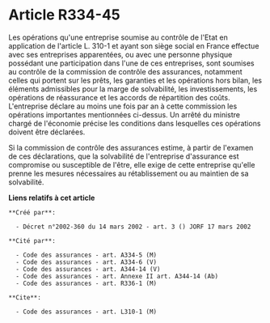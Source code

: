 # Article R334-45

Les opérations qu'une entreprise soumise au contrôle de l'Etat en application de l'article L. 310-1 et ayant son siège social
en France effectue avec ses entreprises apparentées, ou avec une personne physique possédant une participation dans l'une de
ces entreprises, sont soumises au contrôle de la commission de contrôle des assurances, notamment celles qui portent sur les
prêts, les garanties et les opérations hors bilan, les éléments admissibles pour la marge de solvabilité, les
investissements, les opérations de réassurance et les accords de répartition des coûts. L'entreprise déclare au moins une
fois par an à cette commission les opérations importantes mentionnées ci-dessus. Un arrêté du ministre chargé de l'économie
précise les conditions dans lesquelles ces opérations doivent être déclarées.

Si la commission de contrôle des assurances estime, à partir de l'examen de ces déclarations, que la solvabilité de
l'entreprise d'assurance est compromise ou susceptible de l'être, elle exige de cette entreprise qu'elle prenne les mesures
nécessaires au rétablissement ou au maintien de sa solvabilité.

**Liens relatifs à cet article**

	**Créé par**:

	  - Décret n°2002-360 du 14 mars 2002 - art. 3 () JORF 17 mars 2002

	**Cité par**:

	  - Code des assurances - art. A334-5 (M)
	  - Code des assurances - art. A334-6 (V)
	  - Code des assurances - art. A344-14 (V)
	  - Code des assurances - art. Annexe II art. A344-14 (Ab)
	  - Code des assurances - art. R336-1 (M)

	**Cite**:

	  - Code des assurances - art. L310-1 (M)
